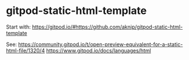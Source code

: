 # gitpod-static-html-template

Start with: https://gitpod.io/#https://github.com/aknip/gitpod-static-html-template

See:
https://community.gitpod.io/t/open-preview-equivalent-for-a-static-html-file/1320/4
https://www.gitpod.io/docs/languages/html

